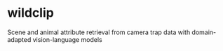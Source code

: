 # wildclip
Scene and animal attribute retrieval from camera trap data with domain-adapted vision-language models
